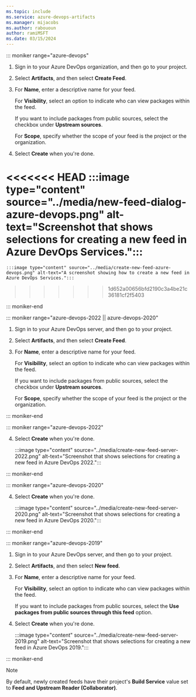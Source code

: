 ```yaml
---
ms.topic: include
ms.service: azure-devops-artifacts
ms.manager: mijacobs
ms.author: rabououn
author: ramiMSFT
ms.date: 03/15/2024
---
```


::: moniker range="azure-devops"

1. Sign in to your Azure DevOps organization, and then go to your project.

1. Select **Artifacts**, and then select **Create Feed**.

1. For **Name**, enter a descriptive name for your feed.

   For **Visibility**, select an option to indicate who can view packages within the feed.

   If you want to include packages from public sources, select the checkbox under **Upstream sources**.

   For **Scope**, specify whether the scope of your feed is the project or the organization.

1. Select **Create** when you're done.

<<<<<<< HEAD
    :::image type="content" source="../media/new-feed-dialog-azure-devops.png" alt-text="Screenshot that shows selections for creating a new feed in Azure DevOps Services.":::
=======
    :::image type="content" source="../media/create-new-feed-azure-devops.png" alt-text="A screenshot showing how to create a new feed in Azure DevOps Services.":::
>>>>>>> 1d652a00656bfd2190c3a4be21c36181cf2f5403

::: moniker-end

::: moniker range="azure-devops-2022 || azure-devops-2020"

1. Sign in to your Azure DevOps server, and then go to your project.

2. Select **Artifacts**, and then select **Create Feed**.

3. For **Name**, enter a descriptive name for your feed.

   For **Visibility**, select an option to indicate who can view packages within the feed.

   If you want to include packages from public sources, select the checkbox under **Upstream sources**.

   For **Scope**, specify whether the scope of your feed is the project or the organization.

::: moniker-end

::: moniker range="azure-devops-2022"

4. Select **Create** when you're done.

    :::image type="content" source="../media/create-new-feed-server-2022.png" alt-text="Screenshot that shows selections for creating a new feed in Azure DevOps 2022.":::

::: moniker-end

::: moniker range="azure-devops-2020"

4. Select **Create** when you're done.

    :::image type="content" source="../media/create-new-feed-server-2020.png" alt-text="Screenshot that shows selections for creating a new feed in Azure DevOps 2020.":::

::: moniker-end

::: moniker range="azure-devops-2019"

1. Sign in to your Azure DevOps server, and then go to your project.

1. Select **Artifacts**, and then select **New feed**.

1. For **Name**, enter a descriptive name for your feed.

   For **Visibility**, select an option to indicate who can view packages within the feed.

   If you want to include packages from public sources, select the **Use packages from public sources through this feed** option.

1. Select **Create** when you're done.

    :::image type="content" source="../media/create-new-feed-server-2019.png" alt-text="Screenshot that shows selections for creating a new feed in Azure DevOps 2019.":::

::: moniker-end

> [!NOTE]
> By default, newly created feeds have their project's **Build Service** value set to **Feed and Upstream Reader (Collaborator)**.
